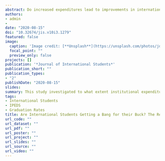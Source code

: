 ```yaml
---
abstract: Do increased expenditures lead to improvements in international students’ outcomes? As state subsidies for public higher education institutions remain low, the reliance on out-of-state tuition from international students underscores their importance. Because international students often pay such higher tuition fees, it is worth studying how such fees impact their education. This study investigated to what extent institutional expenditures affect undergraduate international student graduation rates. Using OLS regression with robust standard errors, the results indicated that academic support expenditures are significantly related to international student graduation rates, but may only have small effects. Out-of-state tuition was also found to be significant, suggesting tuition affects international students in ways not captured by expenditure data.
authors:
- admin
-
date: "2020-08-15"
doi: "10.32674/jis.v10i3.1279"
featured: false
image:
  caption: 'Image credit: [**Unsplash**](https://unsplash.com/photos/jdD8gXaTZsc)'
  focal_point: ""
  preview_only: false
projects: []
publication: '*Journal of International Students*'
publication_short: ""
publication_types:
- "2"
publishDate: "2020-08-15"
slides:
summary: This study investigated to what extent institutional expenditures affect undergraduate international student graduation rates.
tags:
- International Students
- IPEDS
- Graduation Rates
title: Are International Students Getting a Bang for their Buck? The Relationship between Expenditures and International Student Graduation Rates
url_code: ""
url_dataset: ""
url_pdf: ""
url_poster: ""
url_project: ""
url_slides: ""
url_source: ""
url_video: ""
---
```


